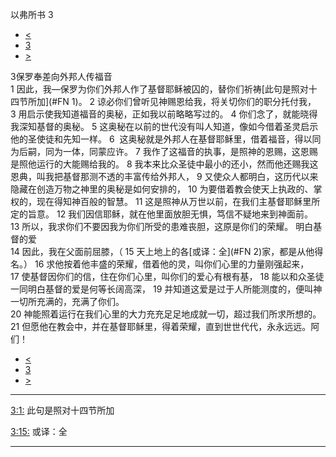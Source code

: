﻿





 以弗所书 3




* [<](bible/EPH02.md)
* [3](bible/EPH.md)
* [>](bible/EPH04.md)



 
3保罗奉差向外邦人传福音  
1 因此，我—保罗为你们外邦人作了基督耶稣被囚的，替你们祈祷[此句是照对十四节所加](#FN
1)。 
2 谅必你们曾听见神赐恩给我，将关切你们的职分托付我， 
3 用启示使我知道福音的奥秘，正如我以前略略写过的。 
4 你们念了，就能晓得我深知基督的奥秘。 
5 这奥秘在以前的世代没有叫人知道，像如今借着圣灵启示他的圣使徒和先知一样。 
6  这奥秘就是外邦人在基督耶稣里，借着福音，得以同为后嗣，同为一体，同蒙应许。 
7 我作了这福音的执事，是照神的恩赐，这恩赐是照他运行的大能赐给我的。 
8 我本来比众圣徒中最小的还小，然而他还赐我这恩典，叫我把基督那测不透的丰富传给外邦人， 
9 又使众人都明白，这历代以来隐藏在创造万物之神里的奥秘是如何安排的， 
10 为要借着教会使天上执政的、掌权的，现在得知神百般的智慧。 
11 这是照神从万世以前，在我们主基督耶稣里所定的旨意。 
12 我们因信耶稣，就在他里面放胆无惧，笃信不疑地来到神面前。 
13 所以，我求你们不要因我为你们所受的患难丧胆，这原是你们的荣耀。 明白基督的爱  
14 因此，我在父面前屈膝，（ 
15 天上地上的各[或译：全](#FN
2)家，都是从他得名。） 
16 求他按着他丰盛的荣耀，借着他的灵，叫你们心里的力量刚强起来， 
17 使基督因你们的信，住在你们心里，叫你们的爱心有根有基， 
18 能以和众圣徒一同明白基督的爱是何等长阔高深， 
19 并知道这爱是过于人所能测度的，便叫神一切所充满的，充满了你们。  
20 神能照着运行在我们心里的大力充充足足地成就一切，超过我们所求所想的。 
21 但愿他在教会中，并在基督耶稣里，得着荣耀，直到世世代代，永永远远。阿们！ 
* [<](bible/EPH02.md)
* [3](bible/EPH.md)
* [>](bible/EPH04.md)





---


[3:1:](#V1)
此句是照对十四节所加


[3:15:](#V15)
或译：全




---









